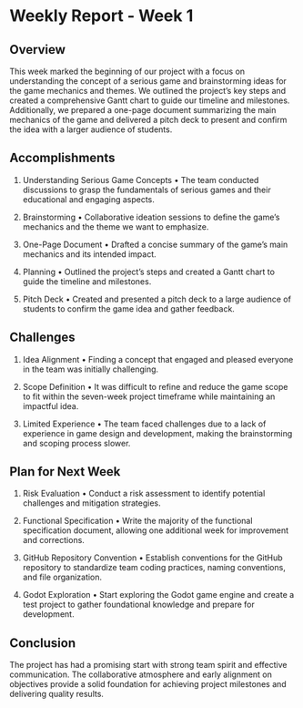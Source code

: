 # Weekly Report - Week 1

## Overview

This week marked the beginning of our project with a focus on understanding the concept of a serious game and brainstorming ideas for the game mechanics and themes. We outlined the project’s key steps and created a comprehensive Gantt chart to guide our timeline and milestones. Additionally, we prepared a one-page document summarizing the main mechanics of the game and delivered a pitch deck to present and confirm the idea with a larger audience of students.

## Accomplishments

1.	Understanding Serious Game Concepts
	•	The team conducted discussions to grasp the fundamentals of serious games and their educational and engaging aspects.

2.	Brainstorming
	•	Collaborative ideation sessions to define the game’s mechanics and the theme we want to emphasize.

3.	One-Page Document
	•	Drafted a concise summary of the game’s main mechanics and its intended impact.

4.	Planning
	•	Outlined the project’s steps and created a Gantt chart to guide the timeline and milestones.

5.	Pitch Deck
	•	Created and presented a pitch deck to a large audience of students to confirm the game idea and gather feedback.

## Challenges

1.	Idea Alignment
	•	Finding a concept that engaged and pleased everyone in the team was initially challenging.
                                                   
2.	Scope Definition
	•	It was difficult to refine and reduce the game scope to fit within the seven-week project timeframe while maintaining an impactful idea.

3.	Limited Experience
	•	The team faced challenges due to a lack of experience in game design and development, making the brainstorming and scoping process slower.

## Plan for Next Week

1.	Risk Evaluation
	•	Conduct a risk assessment to identify potential challenges and mitigation strategies.

2.	Functional Specification
	•	Write the majority of the functional specification document, allowing one additional week for improvement and corrections.

3.	GitHub Repository Convention
	•	Establish conventions for the GitHub repository to standardize team coding practices, naming conventions, and file organization.

4.	Godot Exploration
	•	Start exploring the Godot game engine and create a test project to gather foundational knowledge and prepare for development.

## Conclusion

The project has had a promising start with strong team spirit and effective communication. The collaborative atmosphere and early alignment on objectives provide a solid foundation for achieving project milestones and delivering quality results.

